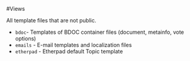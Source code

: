 #Views

All template files that are not public.

* `bdoc`- Templates of BDOC container files (document, metainfo, vote options)
* `emails` - E-mail templates and localization files
* `etherpad` - Etherpad default Topic template